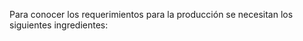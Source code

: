 Para conocer los requerimientos para la producción se necesitan los siguientes ingredientes:

<head>
    <title>Centered Retractable Table</title>
    <style>
        table {
            border-collapse: collapse;
            margin: 0 auto;
        }

        table, th, td {
            border: 1px solid black;
            text-align: center;
        }

        th, td {
            padding: 8px;
        }

        .toggle-content {
            display: none;
        }

        .toggle-button {
            cursor: pointer;
            text-decoration: underline;
        }
    </style>
    <script>
        function toggleContent(rowId) {
            var content = document.getElementById(rowId + '-content');
            var button = document.getElementById(rowId + '-button');
            if (content.style.display === 'none') {
                content.style.display = 'table-row';
                button.innerHTML = 'Hide';
            } else {
                content.style.display = 'none';
                button.innerHTML = 'Show';
            }
        }
    </script>
</head>
<body>
    <table>
        <tr>
            <th>Column 1</th>
            <th>Column 2</th>
            <th>Column 3</th>
        </tr>
        <tr>
            <td>
                <span id="row1-button" class="toggle-button" onclick="toggleContent('row1')">Show</span>
            </td>
            <td>
                <span id="row2-button" class="toggle-button" onclick="toggleContent('row2')">Show</span>
            </td>
            <td>
                <span id="row3-button" class="toggle-button" onclick="toggleContent('row3')">Show</span>
            </td>
        </tr>
        <tr id="row1-content" class="toggle-content">
            <td>Row 1, Column 1</td>
            <td>Row 1, Column 2</td>
            <td>Row 1, Column 3</td>
        </tr>
        <tr>
            <td>
                <span id="row4-button" class="toggle-button" onclick="toggleContent('row4')">Show</span>
            </td>
            <td>
                <span id="row5-button" class="toggle-button" onclick="toggleContent('row5')">Show</span>
            </td>
            <td>
                <span id="row6-button" class="toggle-button" onclick="toggleContent('row6')">Show</span>
            </td>
        </tr>
        <tr id="row4-content" class="toggle-content">
            <td>Row 2, Column 1</td>
            <td>Row 2, Column 2</td>
            <td>Row 2, Column 3</td>
        </tr>
        <tr>
            <td>
                <span id="row7-button" class="toggle-button" onclick="toggleContent('row7')">Show</span>
            </td>
            <td>
                <span id="row8-button" class="toggle-button" onclick="toggleContent('row8')">Show</span>
            </td>
            <td>
                <span id="row9-button" class="toggle-button" onclick="toggleContent('row9')">Show</span>
            </td>
        </tr>
        <tr id="row7-content" class="toggle-content">
            <td>Row 3, Column 1</td>
            <td>Row 3, Column 2</td>
            <td>Row 3, Column 3</td>
        </tr>
        <tr>
            <td>
                <span id="row10-button" class="toggle-button" onclick="toggleContent('row10')">Show</span>
            </td>
            <td>
                <span id="row11-button" class="toggle-button" onclick="toggleContent('row11')">Show</span>
            </td>
            <td>
                <span id="row12-button" class="toggle-button" onclick="toggleContent('row12')">Show</span>
            </td>
        </tr>
        <tr id="row10-content" class="toggle-content">
            <td>Row 4, Column 1</td>
            <td>Row 4, Column 2</td>
            <td>Row 4, Column 3</td>
        </tr>
    </table>
</body>

El costo promedio de la arepa es 2500 COP. El costo de la materia prima diario es en total de:






